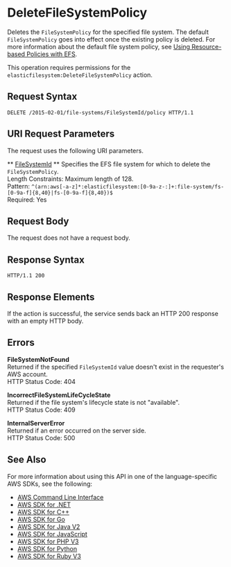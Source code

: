 # DeleteFileSystemPolicy<a name="API_DeleteFileSystemPolicy"></a>

Deletes the `FileSystemPolicy` for the specified file system\. The default `FileSystemPolicy` goes into effect once the existing policy is deleted\. For more information about the default file system policy, see [Using Resource\-based Policies with EFS](https://docs.aws.amazon.com/efs/latest/ug/res-based-policies-efs.html)\.

This operation requires permissions for the `elasticfilesystem:DeleteFileSystemPolicy` action\.

## Request Syntax<a name="API_DeleteFileSystemPolicy_RequestSyntax"></a>

```
DELETE /2015-02-01/file-systems/FileSystemId/policy HTTP/1.1
```

## URI Request Parameters<a name="API_DeleteFileSystemPolicy_RequestParameters"></a>

The request uses the following URI parameters\.

 ** [FileSystemId](#API_DeleteFileSystemPolicy_RequestSyntax) **   <a name="efs-DeleteFileSystemPolicy-request-FileSystemId"></a>
Specifies the EFS file system for which to delete the `FileSystemPolicy`\.  
Length Constraints: Maximum length of 128\.  
Pattern: `^(arn:aws[-a-z]*:elasticfilesystem:[0-9a-z-:]+:file-system/fs-[0-9a-f]{8,40}|fs-[0-9a-f]{8,40})$`   
Required: Yes

## Request Body<a name="API_DeleteFileSystemPolicy_RequestBody"></a>

The request does not have a request body\.

## Response Syntax<a name="API_DeleteFileSystemPolicy_ResponseSyntax"></a>

```
HTTP/1.1 200
```

## Response Elements<a name="API_DeleteFileSystemPolicy_ResponseElements"></a>

If the action is successful, the service sends back an HTTP 200 response with an empty HTTP body\.

## Errors<a name="API_DeleteFileSystemPolicy_Errors"></a>

 **FileSystemNotFound**   
Returned if the specified `FileSystemId` value doesn't exist in the requester's AWS account\.  
HTTP Status Code: 404

 **IncorrectFileSystemLifeCycleState**   
Returned if the file system's lifecycle state is not "available"\.  
HTTP Status Code: 409

 **InternalServerError**   
Returned if an error occurred on the server side\.  
HTTP Status Code: 500

## See Also<a name="API_DeleteFileSystemPolicy_SeeAlso"></a>

For more information about using this API in one of the language\-specific AWS SDKs, see the following:
+  [AWS Command Line Interface](https://docs.aws.amazon.com/goto/aws-cli/elasticfilesystem-2015-02-01/DeleteFileSystemPolicy) 
+  [AWS SDK for \.NET](https://docs.aws.amazon.com/goto/DotNetSDKV3/elasticfilesystem-2015-02-01/DeleteFileSystemPolicy) 
+  [AWS SDK for C\+\+](https://docs.aws.amazon.com/goto/SdkForCpp/elasticfilesystem-2015-02-01/DeleteFileSystemPolicy) 
+  [AWS SDK for Go](https://docs.aws.amazon.com/goto/SdkForGoV1/elasticfilesystem-2015-02-01/DeleteFileSystemPolicy) 
+  [AWS SDK for Java V2](https://docs.aws.amazon.com/goto/SdkForJavaV2/elasticfilesystem-2015-02-01/DeleteFileSystemPolicy) 
+  [AWS SDK for JavaScript](https://docs.aws.amazon.com/goto/AWSJavaScriptSDK/elasticfilesystem-2015-02-01/DeleteFileSystemPolicy) 
+  [AWS SDK for PHP V3](https://docs.aws.amazon.com/goto/SdkForPHPV3/elasticfilesystem-2015-02-01/DeleteFileSystemPolicy) 
+  [AWS SDK for Python](https://docs.aws.amazon.com/goto/boto3/elasticfilesystem-2015-02-01/DeleteFileSystemPolicy) 
+  [AWS SDK for Ruby V3](https://docs.aws.amazon.com/goto/SdkForRubyV3/elasticfilesystem-2015-02-01/DeleteFileSystemPolicy) 